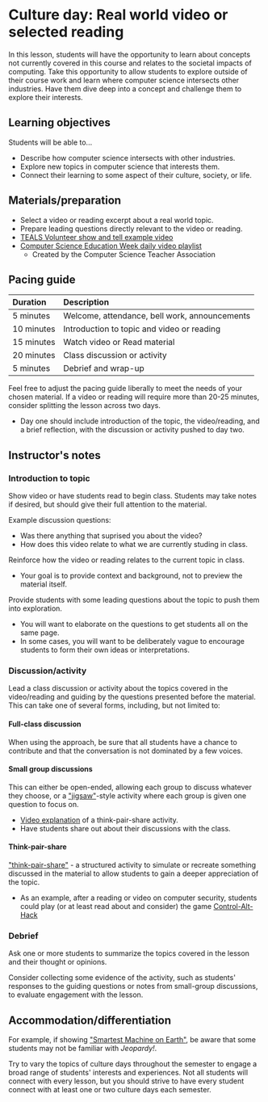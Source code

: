 # Culture day: Real world video or selected reading

In this lesson, students will have the opportunity to learn about concepts not currently covered in this course and relates to the societal impacts of computing. Take this opportunity to allow students to explore outside of their course work and learn where computer science intersects other industries. Have them dive deep into a concept and challenge them to explore their interests.

## Learning objectives

Students will be able to...

* Describe how computer science intersects with other industries.
* Explore new topics in computer science that interests them.
* Connect their learning to some aspect of their culture, society, or life.

## Materials/preparation

* Select a video or reading excerpt about a real world topic.
* Prepare leading questions directly relevant to the video or reading.
* [TEALS Volunteer show and tell example video](https://youtu.be/TeUgIXgds5o)
* [Computer Science Education Week daily video playlist](https://youtube.com/playlist?list=PL-YUPixQ92JF67xXTcYkUI1Fnk6lcwGuj)
  * Created by the Computer Science Teacher Association

## Pacing guide

| Duration | Description |
| :--- | :--- |
| 5 minutes | Welcome, attendance, bell work, announcements |
| 10 minutes | Introduction to topic and video or reading |
| 15 minutes | Watch video or Read material |
| 20 minutes | Class discussion or activity |
| 5 minutes | Debrief and wrap-up |

Feel free to adjust the pacing guide liberally to meet the needs of your chosen material. If a video or reading will require more than 20-25 minutes, consider splitting the lesson across two days.

* Day one should include introduction of the topic, the video/reading, and a brief reflection, with the discussion or activity pushed to day two.

## Instructor's notes

### Introduction to topic

Show video or have students read to begin class. Students may take notes if desired, but should give their full attention to the material.

Example discussion questions:

* Was there anything that suprised you about the video?
* How does this video relate to what we are currently studing in class.

Reinforce how the video or reading relates to the current topic in class.

* Your goal is to provide context and background, not to preview the material itself.

Provide students with some leading questions about the topic to push them into exploration.

* You will want to elaborate on the questions to get students all on the same page.
* In some cases, you will want to be deliberately vague to encourage students to form their own ideas or interpretations.  

### Discussion/activity

Lead a class discussion or activity about the topics covered in the video/reading and guiding by the questions presented before the material.  This can take one of several forms, including, but not limited to:

#### Full-class discussion

When using the approach, be sure that all students have a chance to contribute and that the conversation is not dominated by a few voices.

#### Small group discussions

This can either be open-ended, allowing each group to discuss whatever they choose, or a ["jigsaw"](https://www.jigsaw.org/)-style activity where each group is given one question to focus on.

* [Video explanation](https://youtu.be/-9AWNl-A-34) of a think-pair-share activity.
* Have students share out about their discussions with the class.

#### Think-pair-share

["think-pair-share"](http://www.readingrockets.org/strategies/think-pair-share) - a structured activity to simulate or recreate something discussed in the material to allow students to gain a deeper appreciation of the topic.

* As an example, after a reading or video on computer security, students could play (or at least read about and consider) the game [Control-Alt-Hack](http://www.controlalthack.com/)

### Debrief

Ask one or more students to summarize the topics covered in the lesson and their thought or opinions.

Consider collecting some evidence of the activity, such as students' responses to the guiding questions or notes from small-group discussions, to evaluate engagement with the lesson.

## Accommodation/differentiation

For example, if showing ["Smartest Machine on Earth"](http://www.pbs.org/wgbh/nova/tech/smartest-machine-on-earth.html), be aware that some students may not be familiar with _Jeopardy!_.

Try to vary the topics of culture days throughout the semester to engage a broad range of students' interests and experiences.  Not all students will connect with every lesson, but you should strive to have every student connect with at least one or two culture days each semester.
